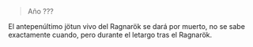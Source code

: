 > Año ???

El antepenúltimo jötun vivo del Ragnarök se dará por muerto, no se sabe exactamente cuando, pero durante el letargo tras el Ragnarök.